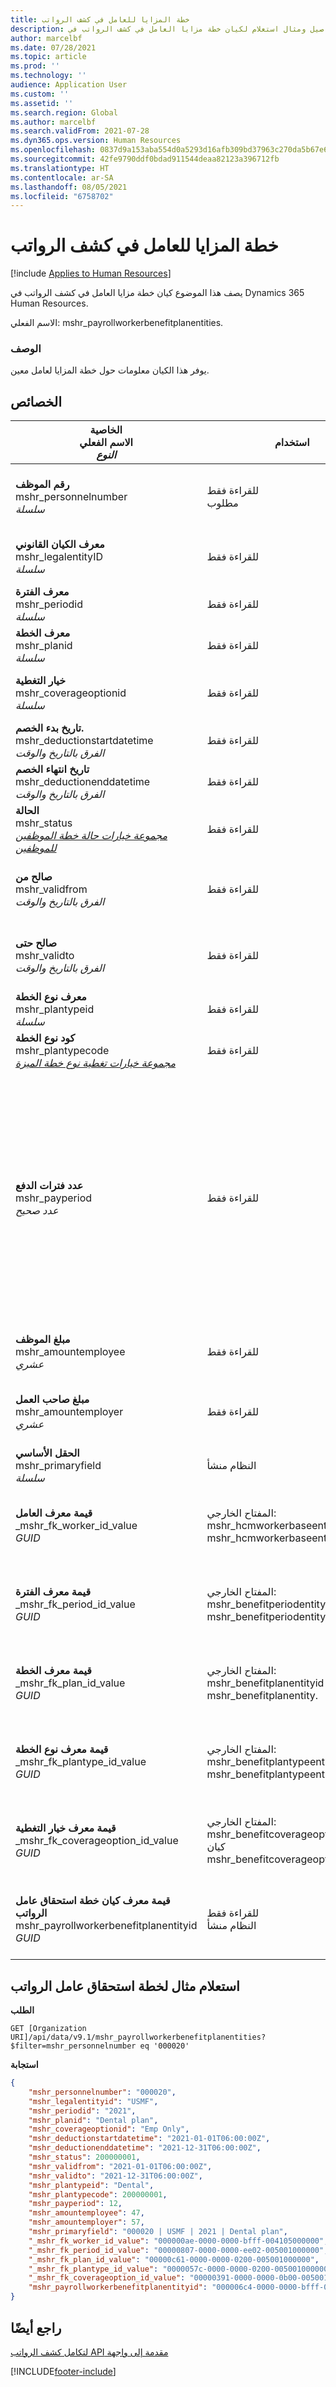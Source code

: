 ```yaml
---
title: خطة المزايا للعامل في كشف الرواتب
description: يوفر هذا الموضوع تفاصيل ومثال استعلام لكيان خطة مزايا العامل في كشف الرواتب في Dynamics 365 Human Resources.
author: marcelbf
ms.date: 07/28/2021
ms.topic: article
ms.prod: ''
ms.technology: ''
audience: Application User
ms.custom: ''
ms.assetid: ''
ms.search.region: Global
ms.author: marcelbf
ms.search.validFrom: 2021-07-28
ms.dyn365.ops.version: Human Resources
ms.openlocfilehash: 0837d9a153aba554d0a5293d16afb309bd37963c270da5b67e691558cae63b0a
ms.sourcegitcommit: 42fe9790ddf0bdad911544deaa82123a396712fb
ms.translationtype: HT
ms.contentlocale: ar-SA
ms.lasthandoff: 08/05/2021
ms.locfileid: "6758702"
---
```

# <a name="payroll-worker-benefit-plan"></a>خطة المزايا للعامل في كشف الرواتب

[!include [Applies to Human Resources](../includes/applies-to-hr.md)]

يصف هذا الموضوع كيان خطة مزايا العامل في كشف الرواتب في Dynamics 365 Human Resources.

الاسم الفعلي: mshr_payrollworkerbenefitplanentities.

### <a name="description"></a>الوصف

يوفر هذا الكيان معلومات حول خطة المزايا لعامل معين.

## <a name="properties"></a>الخصائص

| الخاصية</br>**الاسم الفعلي**</br>**_النوع_** | استخدام | الوصف |
| --- | --- | --- |
| **رقم الموظف**</br>mshr_personnelnumber</br>*سلسلة* | للقراءة فقط</br>مطلوب | رقم الموظف الفريد الخاص بالموظف. |
| **معرف الكيان القانوني**</br>mshr_legalentityID</br>*سلسلة* | للقراءة فقط | يحدد الكيان القانوني (الشركة). |
| **معرف الفترة**</br>mshr_periodid</br>*سلسلة* | للقراءة فقط | معرف الفترة. |
| **معرف الخطة**</br>mshr_planid</br>*سلسلة* | للقراءة فقط | معرف الخطة. |
| **خيار التغطية**</br>mshr_coverageoptionid</br>*سلسلة* | للقراءة فقط | التعريف الخاص بخيار التغطية. |
| **تاريخ بدء الخصم.**</br>mshr_deductionstartdatetime</br>*الفرق بالتاريخ والوقت* | للقراءة فقط | تاريخ بدء الخصم. |
| **تاريخ انتهاء الخصم**</br>mshr_deductionenddatetime</br>*الفرق بالتاريخ والوقت* | للقراءة فقط | تاريخ انتهاء الخصم. |
| **الحالة**</br>mshr_status</br>*[مجموعة خيارات حالة خطة الموظفين للموظفين](hr-admin-integration-payroll-api-benefit-employee-plan-status.md)* | للقراءة فقط | حالة خطة المزايا. |
| **صالح من**</br>mshr_validfrom</br>*الفرق بالتاريخ والوقت* | للقراءة فقط | وقت بداية صلاحية هذا السجل. |
| **صالح حتى**</br>mshr_validto</br>*الفرق بالتاريخ والوقت* |  للقراءة فقط | وقت انتهاء صلاحية هذا السجل. |
| **معرف نوع الخطة**</br>mshr_plantypeid</br>*سلسلة* | للقراءة فقط | معرف نوع الخطة. |
| **كود نوع الخطة**</br>mshr_plantypecode</br>*[مجموعة خيارات تغطية نوع خطة الميزة](hr-admin-integration-payroll-api-benefit-plan-type-cover.md)* | للقراءة فقط | مواصفات نوع الخطة. |
| **عدد فترات الدفع**</br>mshr_payperiod</br>*عدد صحيح* | للقراءة فقط | عدد فترات الدفع التي تمثل عدد المرات التي يقوم بها موفر الميزة أو الموظفين بالدفع. سيتم استخدام هذا المبلغ لحساب مبلغ راتب الميزة السنوي الخاص بالموظف. |
| **مبلغ الموظف**</br>mshr_amountemployee</br>*عشري* | للقراءة فقط | النسبة أو المبلغ لكل موظف. |
| **مبلغ صاحب العمل**</br>mshr_amountemployer</br>*عشري* | للقراءة فقط | النسبة أو المبلغ لكل صاحب عمل. |
| **الحقل الأساسي**</br>mshr_primaryfield</br>*سلسلة* | النظام منشأ | الحقل الأساسي. |
| **قيمة معرف العامل** </br>_mshr_fk_worker_id_value</br>*GUID* | المفتاح الخارجي: mshr_hcmworkerbaseentityid للكيان mshr_hcmworkerbaseentity. | معرف فريد منشأ بواسطة النظام للعامل. |
| **قيمة معرف الفترة**</br> _mshr_fk_period_id_value</br>*GUID* | المفتاح الخارجي: mshr_benefitperiodentityid كيان mshr_benefitperiodentity. | معرف فريد منشأ بواسطة النظام للفترة. |
| **قيمة معرف الخطة**</br> _mshr_fk_plan_id_value</br>*GUID* | المفتاح الخارجي: mshr_benefitplanentityid كيان mshr_benefitplanentity. | معرف فريد منشأ بواسطة النظام للخطة. |
| **قيمة معرف نوع الخطة**</br> _mshr_fk_plantype_id_value</br>*GUID* | المفتاح الخارجي: mshr_benefitplantypeentityid كيان mshr_benefitplantypeentity. | معرف فريد منشأ بواسطة النظام للخطة. |
| **قيمة معرف خيار التغطية**</br> _mshr_fk_coverageoption_id_value</br>*GUID* | المفتاح الخارجي: mshr_benefitcoverageoptionentityid كيان mshr_benefitcoverageoptionentity. | معرف فريد منشأ بواسطة النظام للخطة. |
| **قيمة معرف كيان خطة استحقاق عامل الرواتب**</br> mshr_payrollworkerbenefitplanentityid</br>*GUID* | للقراءة فقط </br> النظام منشأ | معرف فريد منشأ بواسطة النظام للسجل. |

## <a name="example-query-for-payroll-worker-benefit-plan"></a>استعلام مثال لخطة استحقاق عامل الرواتب

**الطلب**

```http
GET [Organization URI]/api/data/v9.1/mshr_payrollworkerbenefitplanentities?$filter=mshr_personnelnumber eq '000020'
```

**استجابة**

```json
{
    "mshr_personnelnumber": "000020",
    "mshr_legalentityid": "USMF",
    "mshr_periodid": "2021",
    "mshr_planid": "Dental plan",
    "mshr_coverageoptionid": "Emp Only",
    "mshr_deductionstartdatetime": "2021-01-01T06:00:00Z",
    "mshr_deductionenddatetime": "2021-12-31T06:00:00Z",
    "mshr_status": 200000001,
    "mshr_validfrom": "2021-01-01T06:00:00Z",
    "mshr_validto": "2021-12-31T06:00:00Z",
    "mshr_plantypeid": "Dental",
    "mshr_plantypecode": 200000001,
    "mshr_payperiod": 12,
    "mshr_amountemployee": 47,
    "mshr_amountemployer": 57,
    "mshr_primaryfield": "000020 | USMF | 2021 | Dental plan",
    "_mshr_fk_worker_id_value": "000000ae-0000-0000-bfff-004105000000",
    "_mshr_fk_period_id_value": "00000807-0000-0000-ee02-005001000000",
    "_mshr_fk_plan_id_value": "00000c61-0000-0000-0200-005001000000",
    "_mshr_fk_plantype_id_value": "0000057c-0000-0000-0200-005001000000",
    "_mshr_fk_coverageoption_id_value": "00000391-0000-0000-0b00-005001000000",
    "mshr_payrollworkerbenefitplanentityid": "000006c4-0000-0000-bfff-004105000000"
}
```
## <a name="see-also"></a>راجع أيضًا

[‏‫مقدمة إلى واجهة API لتكامل كشف الرواتب](hr-admin-integration-payroll-api-introduction.md)

[!INCLUDE[footer-include](../includes/footer-banner.md)]
